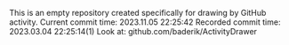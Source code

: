 This is an empty repository created specifically for drawing by GitHub activity.
Current commit time: 2023.11.05 22:25:42
Recorded commit time: 2023.03.04 22:25:14(1)
Look at: github.com/baderik/ActivityDrawer
